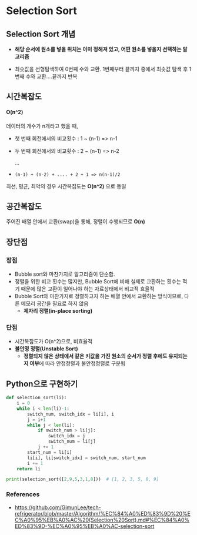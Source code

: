 # Selection Sort

## Selection Sort 개념

- **해당 순서에 원소를 넣을 위치는 이미 정해져 있고, 어떤 원소를 넣을지 선택하는 알고리즘**

- 최솟값을 선형탐색하여 0번째 수와 교환. 1번째부터 끝까지 중에서 최솟값 탐색 후 1번째 수와 교환....끝까지 반복

  

## 시간복잡도

#### O(n^2) 

데이터의 개수가 n개라고 했을 때,

- 첫 번째 회전에서의 비교횟수 : 1 ~ (n-1) => n-1

- 두 번째 회전에서의 비교횟수 : 2 ~ (n-1) => n-2

  ...

- `(n-1) + (n-2) + .... + 2 + 1 => n(n-1)/2`

최선, 평균, 최악의 경우 시간복잡도는 **O(n^2)** 으로 동일



## 공간복잡도

주어진 배열 안에서 교환(swap)을 통해, 정렬이 수행되므로 **O(n)** 



## 장단점

### 장점

- Bubble sort와 마찬가지로 알고리즘이 단순함.
- 정렬을 위한 비교 횟수는 많지만, Bubble Sort에 비해 실제로 교환하는 횟수는 적기 때문에 많은 교환이 일어나야 하는 자료상태에서 비교적 효율적
- Bubble Sort와 마찬가지로 정렬하고자 하는 배열 안에서 교환하는 방식이므로, 다른 메모리 공간을 필요로 하지 않음
  -  **제자리 정렬(in-place sorting)**

### 단점

- 시간복잡도가 O(n^2)으로, 비효율적
- **불안정 정렬(Unstable Sort)**
  - **정렬되지 않은 상태에서 같은 키값을 가진 원소의 순서가 정렬 후에도 유지되는지 여부**에 따라 안정정렬과 불안정정렬로 구분됨



## Python으로 구현하기

```python
def selection_sort(li):
    i = 0
    while i < len(li)-1:
        switch_num, switch_idx = li[i], i
        j = i+1
        while j < len(li):
            if switch_num > li[j]:
                switch_idx = j
                switch_num = li[j]
            j += 1
        start_num = li[i]
        li[i], li[switch_idx] = switch_num, start_num
        i += 1
    return li

print(selection_sort([2,9,5,3,1,8]))  # [1, 2, 3, 5, 8, 9]
```



### References

- https://github.com/GimunLee/tech-refrigerator/blob/master/Algorithm/%EC%84%A0%ED%83%9D%20%EC%A0%95%EB%A0%AC%20(Selection%20Sort).md#%EC%84%A0%ED%83%9D-%EC%A0%95%EB%A0%AC-selection-sort